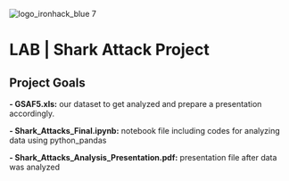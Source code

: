 ![logo_ironhack_blue 7](https://user-images.githubusercontent.com/23629340/40541063-a07a0a8a-601a-11e8-91b5-2f13e4e6b441.png)

# LAB | Shark Attack Project
<h2>Project Goals</h2>

**- GSAF5.xls:** our dataset to get analyzed and prepare a presentation accordingly.

**- Shark_Attacks_Final.ipynb:** notebook file including codes for analyzing data using python_pandas

**- Shark_Attacks_Analysis_Presentation.pdf:** presentation file after data was analyzed
